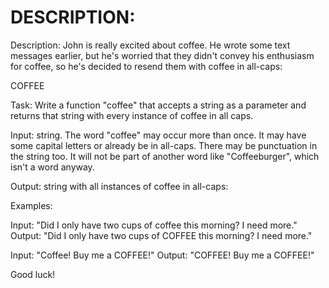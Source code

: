 # DESCRIPTION:

Description: John is really excited about coffee. He wrote some text messages earlier, but he's worried that they didn't convey his enthusiasm for coffee, so he's decided to resend them with coffee in all-caps:

COFFEE

Task: Write a function "coffee" that accepts a string as a parameter and returns that string with every instance of coffee in all caps.

Input: string. The word "coffee" may occur more than once. It may have some capital letters or already be in all-caps. There may be punctuation in the string too. It will not be part of another word like "Coffeeburger", which isn't a word anyway.

Output: string with all instances of coffee in all-caps:

Examples:

Input: "Did I only have two cups of coffee this morning? I need more." Output: "Did I only have two cups of COFFEE this morning? I need more."

Input: "Coffee! Buy me a COFFEE!" Output: "COFFEE! Buy me a COFFEE!"

Good luck!
